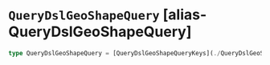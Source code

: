 # `QueryDslGeoShapeQuery` [alias-QueryDslGeoShapeQuery]
```typescript
type QueryDslGeoShapeQuery = [QueryDslGeoShapeQueryKeys](./QueryDslGeoShapeQueryKeys.md) & { [property: string]: [QueryDslGeoShapeFieldQuery](./QueryDslGeoShapeFieldQuery.md) | boolean | [float](./float.md) | string;};
```

